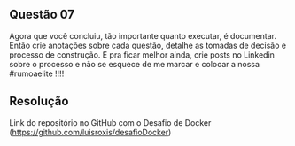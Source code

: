 ## Questão 07

Agora que você concluiu, tão importante quanto executar, é documentar. Então crie
anotações sobre cada questão, detalhe as tomadas de decisão e processo de construção.
E pra ficar melhor ainda, crie posts no Linkedin sobre o processo e não se esquece de
me marcar e colocar a nossa #rumoaelite !!!!

## Resolução

Link do repositório no GitHub com o Desafio de Docker (https://github.com/luisroxis/desafioDocker)
